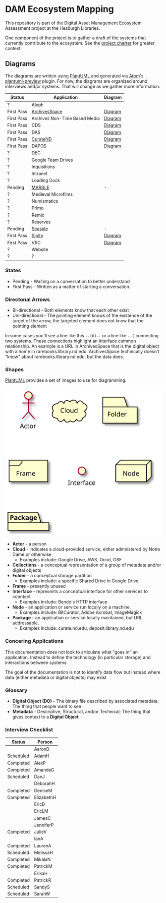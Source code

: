 # DAM Ecosystem Mapping

This repository is part of the Digital Asset Management Ecosystem Assessment project at the Hesburgh Libraries.

One component of the project is to gather a draft of the systems that currently contribute to the ecosystem. See the [project charter](https://docs.google.com/document/d/1Pw-cuIuwyovFWQ23uH896Hr0iefDRb7YE78aUl4h_wU/edit?usp=drive_web&ouid=103549390016362126215) for greater context.

## Diagrams

The diagrams are written using [PlantUML](http://plantuml.com) and generated via [Atom](https://atom.io)'s [plantuml-preview](https://github.com/peele/plantuml-preview) plugin. For now, the diagrams are organized around interviews and/or systems. That will change as we gather more information.

Status | Application | Diagram
-|-|-
? | Aleph   |
First Pass | [ArchivesSpace](http://archivesspace.library.nd.edu) | [Diagram](./plantuml/archivesspace.svg)
First Pass  | Archives Non-Time Based Media  | [Diagram](./plantuml/archives-non-time-based-media.svg)
First Pass  | CDS   | [Diagram](./plantuml/cds.svg)
First Pass | DAS   | [Diagram](./plantuml/das.svg)
First Pass | [CurateND](https://curate.nd.edu) | [Diagram](./plantuml/curate_nd.svg)
First Pass | DAPOS | [Diagram](./plantuml/dapos.svg)
? | DEC   |
? | Google Team Drives   |
? | Inquisitions   |
? | Intranet   |
? | Loading Dock   |
Pending | [MARBLE](https://marble.library.nd.edu) | -
? | Medieval Microfilms |
? | Numismatics   |
? | Primo   |
? | Remix   |
? | Reserves |
Pending | [Seaside](https://seaside.library.nd.edu) | -
First Pass | [Sipity](https://deposit.library.nd.edu) | [Diagram](./plantuml/sipity.svg)
First Pass | VRC   | [Diagram](./plantuml/vrc.svg)
? | Website   |
? | ?   |   |

### States

* Pending - Waiting on a conversation to better understand
* First Pass - Written as a matter of starting a conversation.

### Directonal Arrows

* Bi-directional - Both elements know that each other exist
* Uni-directional - The pointing element knows of the existence of the target of the arrow, the targeted element does not know that the pointing element

In some cases you'll see a line like this `--(O)--` or a line like `--(` connecting two systems. These connections highlight an interface common relationship. An example is a URL in ArchivesSpace that is the digital object with a home in rarebooks.library.nd.edu. ArchivesSpace technically doesn't "know" about rarebooks.library.nd.edu, but the data does.

### Shapes

[PlantUML](http://plantuml.com) provides a set of images to use for diagramming.

![Image legend (see below for descriptions and usage)](./images/icons.svg)

* **Actor** - a person
* **Cloud** - indicates a cloud-provided service, either admnistered by Notre Dame or otherwise
  - Examples include: Google Drive, AWS, Orcid, OSF
* **Collections** - a conceptual representation of a group of metadata and/or digital objects
* **Folder** - a conceptual storage partition
  - Examples include: a specific Shared Drive in Google Drive
* **Frame** - presently unused
* **Interface** - represents a conceptual interface for other services to conntect
  - Examples include: Bendo's HTTP interface
* **Node** - an application or service run locally on a machine.
  - Examples include: BitCurator, Adobe Acrobat, ImageMagick
* **Package** - an application or service locally maintained, but URL addressable.
  - Examples include: curate.nd.edu, deposit.library.nd.edu

### Concering Applications

This documentation does not look to articulate what "goes in" an application. Instead to define the technology (in particular storage) and interactions between systems.

The goal of the documentation is not to identify data flow but instead where data (either metadata or digital objects) may exist

### Glossary

* **Digital Object (DO)** - The binary file described by associated metadata; The thing that people want to see
* **Metadata** - Descriptive, Structural, and/or Technical; The thing that gives context to a **Digital Object**

### Interview Checklist

Status    | Person
----------|-----------
&nbsp;    | AaronB
Scheduled | AdamH
Completed | AlexP
Completed | AmandaG
Scheduled | DanJ
&nbsp;    | DeborahH
Completed | DeniseM
Completed | ElizabethH
&nbsp;    | EricD
&nbsp;    | EricLM
&nbsp;    | JamesC
&nbsp;    | JenniferP
Completed | JulieV
&nbsp;    | IanA
Completed | LaurenA
Scheduled | MelissaH
Completed | MikalaN
Completed | PatrickM
&nbsp;    | ErikaH
Completed | PatrickR
Scheduled | SandyS
Scheduled | SarahW
